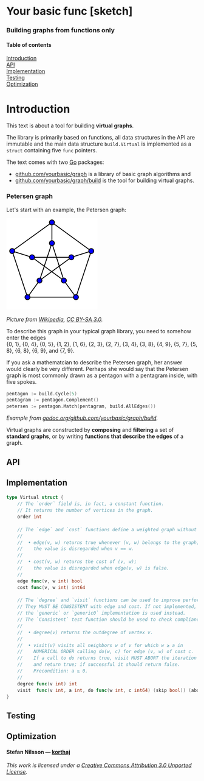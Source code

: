 # Your basic func [sketch]

### Building graphs from functions only

#### Table of contents

[Introduction](#introduction)  
[API](#api)  
[Implementation](#implementation)  
[Testing](#testing)  
[Optimization](#optimization)

# Introduction

This text is about a tool for building **virtual graphs**.

The library is primarily based on functions,
all data structures in the API are immutable and
the main data structure `build.Virtual` is implemented
as a `struct` containing five `func` pointers.

The text comes with two [Go][golang] packages:

- [github.com/yourbasic/graph][graph]
  is a library of basic graph algorithms and
- [github.com/yourbasic/graph/build][graphbuild]
  is the tool for building virtual graphs.

### Petersen graph

Let's start with an example, the Petersen graph:

![Petersen graph](res/petersen.png)

*Picture from [Wikipedia][wikipetersen], [CC BY-SA 3.0][ccbysa30].*

To describe this graph in your typical graph library,
you need to somehow enter the edges  
{0, 1}, {0, 4}, {0, 5}, {1, 2}, {1, 6}, {2, 3}, {2, 7}, {3, 4},
{3, 8}, {4, 9}, {5, 7}, {5, 8}, {6, 8}, {6, 9}, and {7, 9}.

If you ask a mathematcian to describe the Petersen graph,
her answer would clearly be very different. Perhaps she would
say that the Petersen graph is most commonly drawn as a pentagon
with a pentagram inside, with five spokes.

```go
pentagon := build.Cycle(5)
pentagram := pentagon.Complement()
petersen := pentagon.Match(pentagram, build.AllEdges())
```
*Example from [godoc.org/github.com/yourbasic/graph/build][graphbuilddoc].*

Virtual graphs are constructed by **composing** and **filtering**
a set of **standard graphs**, or by writing
**functions that describe the edges** of a graph. 


## API

## Implementation

```go
type Virtual struct {
	// The `order` field is, in fact, a constant function.
	// It returns the number of vertices in the graph.
	order int

	// The `edge` and `cost` functions define a weighted graph without self-loops.
	//
	//  • edge(v, w) returns true whenever (v, w) belongs to the graph;
	//    the value is disregarded when v == w.
	//
	//  • cost(v, w) returns the cost of (v, w);
	//    the value is disregarded when edge(v, w) is false.
	//
	edge func(v, w int) bool
	cost func(v, w int) int64

	// The `degree` and `visit` functions can be used to improve performance.
	// They MUST BE CONSISTENT with edge and cost. If not implemented,
	// the `generic` or `generic0` implementation is used instead.
	// The `Consistent` test function should be used to check compliance.
	//
	//  • degree(v) returns the outdegree of vertex v.
	//
	//  • visit(v) visits all neighbors w of v for which w ≥ a in
	//    NUMERICAL ORDER calling do(w, c) for edge (v, w) of cost c.
	//    If a call to do returns true, visit MUST ABORT the iteration
	//    and return true; if successful it should return false.
	//    Precondition: a ≥ 0.
	//
	degree func(v int) int
	visit  func(v int, a int, do func(w int, c int64) (skip bool)) (aborted bool)
}
```

## Testing

## Optimization


#### Stefan Nilsson — [korthaj][korthaj]

*This work is licensed under a [Creative Commons Attribution 3.0 Unported License][ccby30].*

[ccby30]: https://creativecommons.org/licenses/by/3.0/
[ccbysa30]: https://creativecommons.org/licenses/by-sa/3.0/deed.en
[func]: https://github.com/yourbasic/func
[golang]: https://golang.org
[graph]: https://github.com/yourbasic/graph
[graphbuild]: https://github.com/yourbasic/graph/build
[graphdoc]: https://godoc.org/github.com/yourbasic/graph
[graphbuilddoc]: https://godoc.org/github.com/yourbasic/graph/build
[korthaj]: https://github.com/korthaj
[wikipetersen]: https://en.wikipedia.org/wiki/File:Petersen1_tiny.svg

